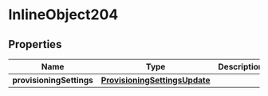 

# InlineObject204

## Properties

Name | Type | Description | Notes
------------ | ------------- | ------------- | -------------
**provisioningSettings** | [**ProvisioningSettingsUpdate**](ProvisioningSettingsUpdate.md) |  |  [optional]



